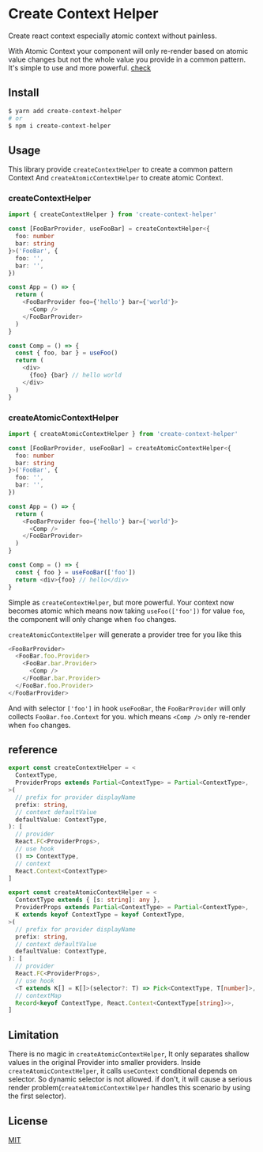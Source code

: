 # Create Context Helper

Create react context especially atomic context without painless.

With Atomic Context your component will only re-render based on atomic value changes but not the whole value you provide in a common pattern. It's simple to use and more powerful. [check](#createAtomicContextHelper)

## Install

```bash
$ yarn add create-context-helper
# or
$ npm i create-context-helper
```

## Usage

This library provide `createContextHelper` to create a common pattern Context And `createAtomicContextHelper` to create atomic Context.

### createContextHelper

```typescript
import { createContextHelper } from 'create-context-helper'

const [FooBarProvider, useFooBar] = createContextHelper<{
  foo: number
  bar: string
}>('FooBar', {
  foo: '',
  bar: '',
})

const App = () => {
  return (
    <FooBarProvider foo={'hello'} bar={'world'}>
      <Comp />
    </FooBarProvider>
  )
}

const Comp = () => {
  const { foo, bar } = useFoo()
  return (
    <div>
      {foo} {bar} // hello world
    </div>
  )
}
```

### createAtomicContextHelper

```typescript
import { createAtomicContextHelper } from 'create-context-helper'

const [FooBarProvider, useFooBar] = createAtomicContextHelper<{
  foo: number
  bar: string
}>('FooBar', {
  foo: '',
  bar: '',
})

const App = () => {
  return (
    <FooBarProvider foo={'hello'} bar={'world'}>
      <Comp />
    </FooBarProvider>
  )
}

const Comp = () => {
  const { foo } = useFooBar(['foo'])
  return <div>{foo} // hello</div>
}
```

Simple as `createContextHelper`, but more powerful. Your context now becomes atomic which means now taking `useFoo(['foo'])` for value `foo`, the component will only change when `foo` changes.

`createAtomicContextHelper` will generate a provider tree for you like this

```typescript
<FooBarProvider>
  <FooBar.foo.Provider>
    <FooBar.bar.Provider>
      <Comp />
    </FooBar.bar.Provider>
  </FooBar.foo.Provider>
</FooBarProvider>
```

And with selector `['foo']` in hook `useFooBar`, the `FooBarProvider` will only collects `FooBar.foo.Context` for you. which means `<Comp />` only re-render when `foo` changes.

## reference

```typescript
export const createContextHelper = <
  ContextType,
  ProviderProps extends Partial<ContextType> = Partial<ContextType>,
>(
  // prefix for provider displayName
  prefix: string,
  // context defaultValue
  defaultValue: ContextType,
): [
  // provider
  React.FC<ProviderProps>,
  // use hook
  () => ContextType,
  // context
  React.Context<ContextType>
]

export const createAtomicContextHelper = <
  ContextType extends { [s: string]: any },
  ProviderProps extends Partial<ContextType> = Partial<ContextType>,
  K extends keyof ContextType = keyof ContextType,
>(
  // prefix for provider displayName
  prefix: string,
  // context defaultValue
  defaultValue: ContextType,
): [
  // provider
  React.FC<ProviderProps>,
  // use hook
  <T extends K[] = K[]>(selector?: T) => Pick<ContextType, T[number]>,
  // contextMap
  Record<keyof ContextType, React.Context<ContextType[string]>>,
]

```

## Limitation

There is no magic in `createAtomicContextHelper`, It only separates shallow values in the original Provider into smaller providers. Inside `createAtomicContextHelper`, it calls `useContext` conditional depends on selector. So dynamic selector is not allowed. if don't, it will cause a serious render problem(`createAtomicContextHelper` handles this scenario by using the first selector).

## License

[MIT](LICENSE)
